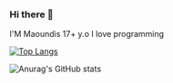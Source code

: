 ### Hi there 👋

I'M Maoundis 17+ y.o I love programming

[![Top Langs](https://github-readme-stats.vercel.app/api/top-langs/?username=ikbal-hanafi&theme=cobalt&layout=compact)](https://github.com/ikbal-hanafi)

![Anurag's GitHub stats](https://github-readme-stats.vercel.app/api?username=anuraghazra&theme=cobalt&show_icons=true)
